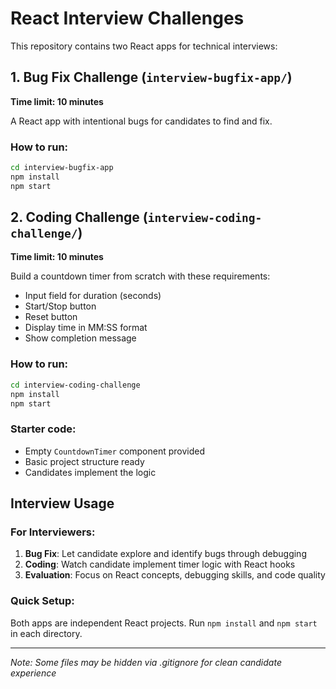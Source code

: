 # React Interview Challenges

This repository contains two React apps for technical interviews:

## 1. Bug Fix Challenge (`interview-bugfix-app/`)
**Time limit: 10 minutes**

A React app with intentional bugs for candidates to find and fix.

### How to run:
```bash
cd interview-bugfix-app
npm install
npm start
```


## 2. Coding Challenge (`interview-coding-challenge/`)
**Time limit: 10 minutes**

Build a countdown timer from scratch with these requirements:
- Input field for duration (seconds)
- Start/Stop button
- Reset button
- Display time in MM:SS format
- Show completion message

### How to run:
```bash
cd interview-coding-challenge
npm install
npm start
```

### Starter code:
- Empty `CountdownTimer` component provided
- Basic project structure ready
- Candidates implement the logic

## Interview Usage

### For Interviewers:
1. **Bug Fix**: Let candidate explore and identify bugs through debugging
2. **Coding**: Watch candidate implement timer logic with React hooks
3. **Evaluation**: Focus on React concepts, debugging skills, and code quality

### Quick Setup:
Both apps are independent React projects. Run `npm install` and `npm start` in each directory.

---
*Note: Some files may be hidden via .gitignore for clean candidate experience*